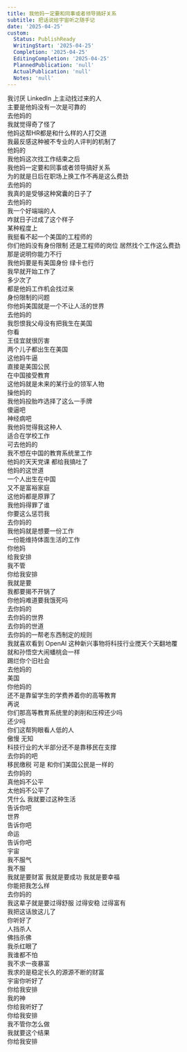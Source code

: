 ```yaml
---
title: 我他妈一定要和同事或者领导搞好关系
subtitle: 把话说给宇宙听之随手记
date: '2025-04-25'
custom:
  Status: PublishReady
  WritingStart: '2025-04-25'
  Completion: '2025-04-25'
  EditingCompletion: '2025-04-25'
  PlannedPublication: 'null'
  ActualPublication: 'null'
  Notes: 'null'
---  
```

我讨厌 LinkedIn 上主动找过来的人  
主要是他妈没有一次是可靠的  
去他妈的    
我就觉得奇了怪了  
他妈这帮HR都是和什么样的人打交道  
我最反感这种被不专业的人评判的机制了  
他妈的    
我他妈这次找工作结束之后  
我他妈一定要和同事或者领导搞好关系  
为的就是日后在职场上换工作不再是这么费劲  
去他妈的    
我真的是受够这种窝囊的日子了  
去他妈的  
我一个好端端的人  
咋就日子过成了这个样子    
某种程度上  
我挺看不起一个美国的工程师的  
你们他妈没有身份限制 还是工程师的岗位 居然找个工作这么费劲  
那是说明你能力不行  
我他妈要是有美国身份 绿卡也行  
我早就开始工作了  
多少次了  
都是他妈工作机会找过来  
身份限制的问题  
你他妈美国就是一个不让人活的世界  
去他妈的  
我怨恨我父母没有把我生在美国    
你看  
王佳宜就很厉害  
两个儿子都出生在美国  
这他妈牛逼  
直接是美国公民  
在中国接受教育  
这他妈就是未来的某行业的领军人物  
操他妈的  
我他妈投胎咋选择了这么一手牌  
傻逼吧  
神经病吧    
我他妈觉得我这种人  
适合在学校工作  
可去他妈的  
我不想在中国的教育系统里工作  
他妈的天天党课 都给我搞吐了    
他妈的这世道  
一个人出生在中国  
又不是富裕家庭  
这他妈都是原罪了    
我他妈得罪了谁  
你要这么惩罚我  
去你妈的    
我他妈就是想要一份工作  
一份能维持体面生活的工作  
你他妈  
给我安排  
我不管  
你给我安排  
我就是要  
我都要揭不开锅了  
你他妈难道要我饿死吗    
去你妈的  
去你妈的世界  
去你妈的世道  
去你妈的一帮老东西制定的规则    
我就喜欢看到 OpenAI 这种新兴事物将科技行业搅天个天翻地覆  
就和孙悟空大闹蟠桃会一样  
踢烂你个旧社会  
去他妈的    
美国  
你他妈的  
还不是靠留学生的学费养着你的高等教育  
再说  
你们那高等教育系统里的剥削和压榨还少吗  
还少吗    
你们这帮狗眼看人低的人  
傲慢 无知  
科技行业的大半部分还不是靠移民在支撑  
去你妈的吧  
移民缴税 可是 和你们美国公民是一样的  
去你妈的  
真他妈不公平  
太他妈不公平了  
凭什么 我就要过这种生活    
告诉你吧  
世界  
告诉你吧  
命运  
告诉你吧  
宇宙  
我不服气  
我不服    
我就是要财富 我就是要成功 我就是要幸福  
你能把我怎么样    
去你妈的    
我这辈子就是要过得舒服 过得安稳 过得富有  
我把这话放这儿了  
你听好了    
人挡杀人  
佛挡杀佛    
我杀红眼了  
我谁都不怕    
我不求一夜暴富  
我求的是稳定长久的源源不断的财富    
宇宙你听好了  
你给我安排  
我的神  
你给我听好了  
你给我安排  
我不管你怎么做  
我就要这个结果  
你给我安排    

